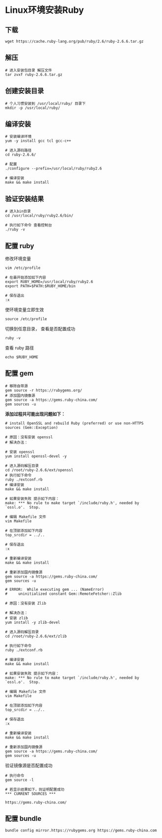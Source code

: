 # Linux环境安装Ruby

## 下载

```SHELL
wget https://cache.ruby-lang.org/pub/ruby/2.6/ruby-2.6.6.tar.gz
```

## 解压
```SHELL
# 进入安装包目录 解压文件
tar zvxf ruby-2.6.6.tar.gz
```
## 创建安装目录 

```SHELL
# 个人习惯安装到 /usr/local/ruby/ 目录下
mkdir -p /usr/local/ruby/
```
## 编译安装

```SHELL
# 安装编译环境
yum -y install gcc tcl gcc-c++

# 进入源码路径
cd ruby-2.6.6/

# 配置
./configure --prefix=/usr/local/ruby/ruby2.6

# 编译安装
make && make install
```
## 验证安装结果

```SHELL
# 进入bin目录
cd /usr/local/ruby/ruby2.6/bin/

# 执行如下命令 查看控制台
./ruby -v
```
## 配置 ruby
修改环境变量 
```SHELL
vim /etc/profile

# 在最开始添加如下内容
export RUBY_HOME=/usr/local/ruby/ruby2.6
export PATH=$PATH:$RUBY_HOME/bin

# 保存退出
:x
```
使环境变量立即生效
```SHELL
source /etc/profile
```
切换到任意目录， 查看是否配置成功

```
ruby -v
```
查看 ruby 路径

```SHELL
echo $RUBY_HOME
```
## 配置 gem 
```SHELL
# 移除自带源
gem source -r https://rubygems.org/
# 添加国内镜像源
gem source -a https://gems.ruby-china.com/
gem sources -u
```
**添加过程共可能出现问题如下：**

```SHELL
# install OpenSSL and rebuild Ruby (preferred) or use non-HTTPS sources (Gem::Exception)

# 原因：没有安装 openssl
# 解决办法：

# 安装 openssl
yum install openssl-devel -y

# 进入源码解压目录
cd /root/ruby-2.6.6/ext/openssl
# 执行如下命令
ruby ./extconf.rb
# 编译安装
make && make install

# 如果安装失败 提示如下内容：
make: *** No rule to make target `/include/ruby.h', needed by `ossl.o'.  Stop.

# 编辑 Makefile 文件
vim Makefile

# 在顶部添加如下内容
top_srcdir = ../..

# 保存退出
:x

# 重新编译安装
make && make install

# 重新添加国内镜像源
gem source -a https://gems.ruby-china.com/
gem sources -u
```

```SHELL
# ERROR:  While executing gem ... (NameError)
#     uninitialized constant Gem::RemoteFetcher::Zlib

# 原因：没有安装 Zlib

# 解决办法：
# 安装 zlib
yum install -y zlib-devel

# 进入源码解压目录
cd /root/ruby-2.6.6/ext/zlib

# 执行如下命令
ruby ./extconf.rb

# 编译安装
make && make install

# 如果安装失败 提示如下内容：
make: *** No rule to make target `/include/ruby.h', needed by `ossl.o'.  Stop.

# 编辑 Makefile 文件
vim Makefile

# 在顶部添加如下内容
top_srcdir = ../..

# 保存退出
:x

# 重新编译安装
make && make install

# 重新添加国内镜像源
gem source -a https://gems.ruby-china.com/
gem sources -u
```

验证镜像源是否配置成功

```SHELL
# 执行命令
gem source -l

# 若显示结果如下，则证明配置成功
*** CURRENT SOURCES ***

https://gems.ruby-china.com/
```

## 配置 bundle

```SHELL
bundle config mirror.https://rubygems.org https://gems.ruby-china.com
```
